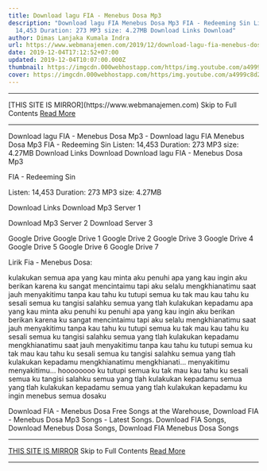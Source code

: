 ```yaml
---
title: Download lagu FIA - Menebus Dosa Mp3
description: "Download lagu FIA Menebus Dosa Mp3 FIA - Redeeming Sin Listen:
  14,453 Duration: 273 MP3 size: 4.27MB Download Links Download"
author: Dimas Lanjaka Kumala Indra
url: https://www.webmanajemen.com/2019/12/download-lagu-fia-menebus-dosa-mp3.html
date: 2019-12-04T17:12:52+07:00
updated: 2019-12-04T10:07:00.000Z
thumbnail: https://imgcdn.000webhostapp.com/https/img.youtube.com/a4999c8d234154dd11593a5dc873d08d.jpeg
cover: https://imgcdn.000webhostapp.com/https/img.youtube.com/a4999c8d234154dd11593a5dc873d08d.jpeg
---
```


<hr/> [THIS SITE IS MIRROR](https://www.webmanajemen.com) Skip to Full Contents <a href="https://www.webmanajemen.com/2019/12/download-lagu-fia-menebus-dosa-mp3.html" rel="follow" class="button" id="read-more">Read More</a> <hr/> Download lagu FIA - Menebus Dosa Mp3 - Download lagu FIA Menebus Dosa Mp3 FIA - Redeeming Sin Listen: 14,453 Duration: 273 MP3 size: 4.27MB Download Links Download Download lagu FIA - Menebus Dosa Mp3

  FIA - Redeeming Sin 

  Listen: 14,453 
  Duration: 273 
  MP3 size: 4.27MB 

  Download Links 
  Download Mp3 Server 1 

  Download Mp3 Server 2 
  Download Server 3 


  Google Drive   Google Drive 1 
  Google Drive 2 
  Google Drive 3 
  Google Drive 4 
  Google Drive 5 
  Google Drive 6 
  Google Drive 7 


                             
Lirik Fia - Menebus Dosa:
                             
 kulakukan semua apa yang kau minta aku penuhi apa yang kau ingin aku berikan karena ku sangat mencintaimu tapi aku selalu mengkhianatimu saat jauh menyakitimu tanpa kau tahu ku tutupi semua ku tak mau kau tahu ku sesali semua ku tangisi salahku semua yang tlah kulakukan kepadamu apa yang kau minta aku penuhi ku penuhi apa yang kau ingin aku berikan berikan karena ku sangat mencintaimu tapi aku selalu mengkhianatimu saat jauh menyakitimu tanpa kau tahu ku tutupi semua ku tak mau kau tahu ku sesali semua ku tangisi salahku semua yang tlah kulakukan kepadamu mengkhianatimu saat jauh menyakitimu tanpa kau tahu ku tutupi semua ku tak mau kau tahu ku sesali semua ku tangisi salahku semua yang tlah kulakukan kepadamu mengkhianatimu mengkhianati... menyakitimu menyakitimu... hoooooooo ku tutupi semua ku tak mau kau tahu ku sesali semua ku tangisi salahku semua yang tlah kulakukan kepadamu semua yang tlah kulakukan kepadamu semua yang tlah kulakukan kepadamu ku ingin menebus semua dosaku 
                         
  Download FIA - Menebus Dosa Free Songs at the Warehouse, Download FIA - Menebus Dosa Mp3 Songs - Latest Songs.  Download FIA Songs, Download Menebus Dosa Songs, Download FIA Menebus Dosa Songs <hr/> [THIS SITE IS MIRROR](https://www.webmanajemen.com) Skip to Full Contents <a href="https://www.webmanajemen.com/2019/12/download-lagu-fia-menebus-dosa-mp3.html" rel="follow" class="button" id="read-more">Read More</a> <hr/>